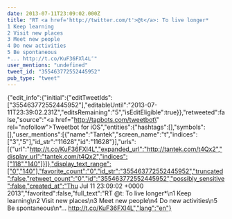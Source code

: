 ```yaml
---
date: 2013-07-11T23:09:02.000Z
title: "RT <a href='http://twitter.com/t'>@t</a>: To live longer*
1 Keep learning
2 Visit new places
3 Meet new people
4 Do new activities
5 Be spontaneous
*... http://t.co/KuF36FXl4L″"
user_mentions: "undefined"
tweet_id: "355463772552445952"
pub_type: "tweet"
---
```

{"edit_info":{"initial":{"editTweetIds":["355463772552445952"],"editableUntil":"2013-07-11T23:39:02.231Z","editsRemaining":"5","isEditEligible":true}},"retweeted":false,"source":"<a href=\"http://tapbots.com/tweetbot\" rel=\"nofollow\">Tweetbot for iOS</a>","entities":{"hashtags":[],"symbols":[],"user_mentions":[{"name":"Tantek","screen_name":"t","indices":["3","5"],"id_str":"11628","id":"11628"}],"urls":[{"url":"http://t.co/KuF36FXl4L","expanded_url":"http://tantek.com/t4Qx2","display_url":"tantek.com/t4Qx2","indices":["118","140"]}]},"display_text_range":["0","140"],"favorite_count":"0","id_str":"355463772552445952","truncated":false,"retweet_count":"0","id":"355463772552445952","possibly_sensitive":false,"created_at":"Thu Jul 11 23:09:02 +0000 2013","favorited":false,"full_text":"RT @t: To live longer*\n1 Keep learning\n2 Visit new places\n3 Meet new people\n4 Do new activities\n5 Be spontaneous\n*... http://t.co/KuF36FXl4L","lang":"en"}

